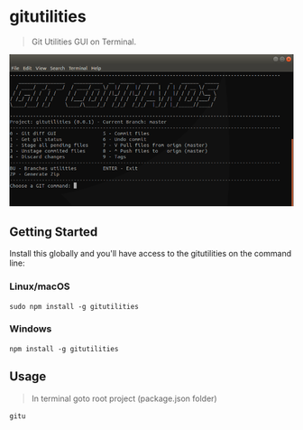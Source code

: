 # gitutilities

> Git Utilities GUI on Terminal.

![alt text](images/screenshot-1.png "Screenshot")

## Getting Started

Install this globally and you'll have access to the gitutilities on the command line:

### Linux/macOS
```shell
sudo npm install -g gitutilities
```

### Windows
```shell
npm install -g gitutilities
```

## Usage

> In terminal goto root project (package.json folder)

```shell
gitu
```